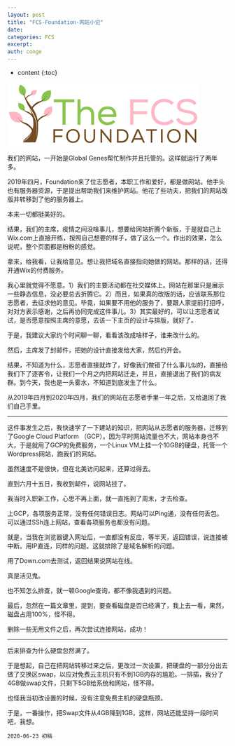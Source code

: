 ```yaml
---
layout: post
title: "FCS-Foundation-网站小记"
date:
categories: FCS
excerpt:
auth: conge
---
```

* content
{:toc}

![Livingwithfcs.org](/assets/images/FCS/118382-cbf3248f3075acec.png)

我们的网站，一开始是Global Genes帮忙制作并且托管的。这样就运行了两年多。

2019年四月，Foundation来了位志愿者，本职工作和爱好，都是做网站。他手头也有服务器资源，于是提出帮助我们来维护网站。他花了些功夫，把我们的网站改版并转移到了他的服务器上。

本来一切都挺美好的。

结果，我们的主席，疫情之间没啥事儿，想要给网站折腾个新版，于是就自己上Wix.com上直接开练，按照自己想要的样子，做了这么一个。作出的效果，怎么说呢，整个页面都是粉粉的感觉。

拿来，给我看，让我给意见。想让我把域名直接指向她做的网站。那样的话，还得开通Wix的付费服务。

我心里就觉得不愿意。1）我们的主要活动都在社交媒体上。网站在那里只是展示一些静态信息，没必要总去折腾它。2）而且，如果真的改版的话，应该联系那位志愿者，去征求他的意见。毕竟，如果要不用他的服务了，要跟人家提前打招呼，对对方表示感谢，之后再协同完成这件事儿。3）其实最好的，可以让志愿者试试，是否愿意按照主席的意愿，去该一下主页的设计与排版，就好了。

于是，我建议大家约个时间聊一聊，看看该改成啥样子，谁来改什么的。

然后，主席发了封邮件，把她的设计直接发给大家，然后约开会。

结果，不知道为什么，志愿者直接就炸了，好像我们做错了什么事儿似的，直接给我们下了逐客令，让我们一个月之内把网站迁走，并且，直接退出了我们的病友群。到今天，我也是一头雾水，不知道到底发生了什么。

从2019年四月到2020年四月，我们的网站在志愿者手里一年之后，又给退回了我们自己手里。

-------

这件事发生之后，我快速学了一下建站的知识，把网站从志愿者的服务器，迁移到了Google Cloud Platform （GCP）。因为平时网站流量也不大，网站本身也不大，于是就用了GCP的免费服务，一个Linux VM上挂一个10GB的硬盘，托管一个Wordpress网站，跑我们的网站。

虽然速度不是很快，但在北美访问起来，还算过得去。

直到六月十五日，我收到邮件，说网站挂了。

我当时入职新工作，心思不再上面，就一直拖到了周末，才去检查。

上GCP，各项服务正常，没有任何错误日志。网站可以Ping通，没有任何丢包。可以通过SSh连上网站，查看各项服务也都没有问题。

就是，当我在浏览器键入网址后，一直都没有反应，等半天，返回错误，说连接被中断。用IP直连，同样的问题。这就排除了是域名解析的问题。

用了Down.com去测试，返回结果说网站在线。

真是活见鬼。

也不知怎么排查，就一顿Google查询，都不像我遇到的问题。

最后，忽然在一篇文章里，提到，要查看磁盘是否已经满了，我上去一看，果然，磁盘占用100%，怪不得。

删除一些无用文件之后，再次尝试连接网站，成功！

-------

后来排查为什么硬盘忽然满了。

于是想起，自己在把网站转移过来之后，更改过一次设置，把硬盘的一部分分出去做了交换区swap，以应对免费云主机只有不到1GB内存的尴尬。一排插，我分了4GB做swap文件，只剩下5GB给系统和网站，怪不得。

也怪我当初改设置的时候，没有注意免费主机的硬盘瓶颈。

于是，一番操作，把Swap文件从4GB降到1GB，这样，网站还能坚持一段时间吧，我想。

```
2020-06-23 初稿
```
